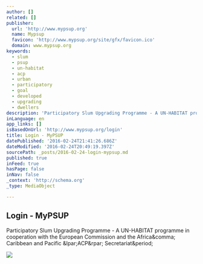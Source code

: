 ```yaml
---
author: []
related: []
publisher:
  url: 'http://www.mypsup.org'
  name: Mypsup
  favicon: 'http://www.mypsup.org/site/gfx/favicon.ico'
  domain: www.mypsup.org
keywords:
  - slum
  - psup
  - un-habitat
  - acp
  - urban
  - participatory
  - goal
  - developed
  - upgrading
  - dwellers
description: 'Participatory Slum Upgrading Programme - A UN-HABITAT programme in cooperation with the European Commission and the Africa, Caribbean and Pacific (ACP) Secretariat.'
inLanguage: en
app_links: []
isBasedOnUrl: 'http://www.mypsup.org/login'
title: Login - MyPSUP
datePublished: '2016-02-24T21:41:26.686Z'
dateModified: '2016-02-24T20:49:19.397Z'
sourcePath: _posts/2016-02-24-login-mypsup.md
published: true
inFeed: true
hasPage: false
inNav: false
_context: 'http://schema.org'
_type: MediaObject

---
```

<article style=""><h1>Login - MyPSUP</h1><p>Participatory Slum Upgrading Programme - A UN-HABITAT programme in cooperation with the European Commission and the Africa&amp;comma; Caribbean and Pacific &amp;lpar;ACP&amp;rpar; Secretariat&amp;period;</p><img src="http://www.mypsup.org/site/gfx/favicon-big.png" /></article>